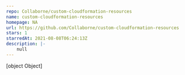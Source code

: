 ```yaml
---
repo: Collaborne/custom-cloudformation-resources
name: custom-cloudformation-resources
homepage: NA
url: https://github.com/Collaborne/custom-cloudformation-resources
stars: 1
starredAt: 2021-08-08T06:24:13Z
description: |-
    null
---
```


[object Object]
